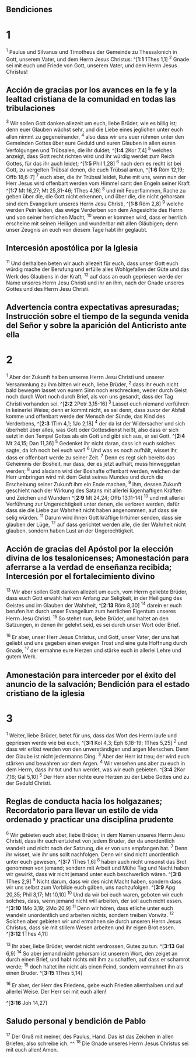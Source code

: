 ## Bendiciones
# 1
<sup class='bibleverse'>1</sup> Paulus und Silvanus und Timotheus der Gemeinde zu Thessalonich in Gott, unserem Vater, und dem Herrn Jesus Christus: ^[**1:1** 1Thes 1,1] <sup class='bibleverse'>2</sup> Gnade sei mit euch und Friede von Gott, unserem Vater, und dem Herrn Jesus Christus! 




## Acción de gracias por los avances en la fe y la lealtad cristiana de la comunidad en todas las tribulaciones
<sup class='bibleverse'>3</sup> Wir sollen Gott danken allezeit um euch, liebe Brüder, wie es billig ist; denn euer Glauben wächst sehr, und die Liebe eines jeglichen unter euch allen nimmt zu gegeneinander, <sup class='bibleverse'>4</sup> also dass wir uns euer rühmen unter den Gemeinden Gottes über eure Geduld und euren Glauben in allen euren Verfolgungen und Trübsalen, die ihr duldet; ^[**1:4** 2Kor 7,4] <sup class='bibleverse'>5</sup> welches anzeigt, dass Gott recht richten wird und ihr würdig werdet zum Reich Gottes, für das ihr auch leidet; ^[**1:5** Phil 1,28] <sup class='bibleverse'>6</sup> nach dem es recht ist bei Gott, zu vergelten Trübsal denen, die euch Trübsal antun, ^[**1:6** Röm 12,19; Offb 18,6-7] <sup class='bibleverse'>7</sup> euch aber, die ihr Trübsal leidet, Ruhe mit uns, wenn nun der Herr Jesus wird offenbart werden vom Himmel samt den Engeln seiner Kraft ^[**1:7** Mt 16,27; Mt 25,31-46; 1Thes 4,16] <sup class='bibleverse'>8</sup> und mit Feuerflammen, Rache zu geben über die, die Gott nicht erkennen, und über die, die nicht gehorsam sind dem Evangelium unseres Herrn Jesu Christi, ^[**1:8** Röm 2,8] <sup class='bibleverse'>9</sup> welche werden Pein leiden, das ewige Verderben von dem Angesichte des Herrn und von seiner herrlichen Macht, <sup class='bibleverse'>10</sup> wenn er kommen wird, dass er herrlich erscheine mit seinen Heiligen und wunderbar mit allen Gläubigen; denn unser Zeugnis an euch von diesem Tage habt ihr geglaubt. 


    

## Intercesión apostólica por la Iglesia
<sup class='bibleverse'>11</sup> Und derhalben beten wir auch allezeit für euch, dass unser Gott euch würdig mache der Berufung und erfülle alles Wohlgefallen der Güte und das Werk des Glaubens in der Kraft, <sup class='bibleverse'>12</sup> auf dass an euch gepriesen werde der Name unseres Herrn Jesu Christi und ihr an ihm, nach der Gnade unseres Gottes und des Herrn Jesu Christi.

## Advertencia contra expectativas apresuradas; Instrucción sobre el tiempo de la segunda venida del Señor y sobre la aparición del Anticristo ante ella
# 2
<sup class='bibleverse'>1</sup> Aber der Zukunft halben unseres Herrn Jesu Christi und unserer Versammlung zu ihm bitten wir euch, liebe Brüder, <sup class='bibleverse'>2</sup> dass ihr euch nicht bald bewegen lasset von eurem Sinn noch erschrecken, weder durch Geist noch durch Wort noch durch Brief, als von uns gesandt, dass der Tag Christi vorhanden sei. ^[**2:2** 2Petr 3,15-16] <sup class='bibleverse'>3</sup> Lasset euch niemand verführen in keinerlei Weise; denn er kommt nicht, es sei denn, dass zuvor der Abfall komme und offenbart werde der Mensch der Sünde, das Kind des Verderbens, ^[**2:3** 1Tim 4,1; 1Jo 2,18] <sup class='bibleverse'>4</sup> der da ist der Widersacher und sich überhebt über alles, was Gott oder Gottesdienst heißt, also dass er sich setzt in den Tempel Gottes als ein Gott und gibt sich aus, er sei Gott. ^[**2:4** Mt 24,15; Dan 11,36] <sup class='bibleverse'>5</sup> Gedenket ihr nicht daran, dass ich euch solches sagte, da ich noch bei euch war? <sup class='bibleverse'>6</sup> Und was es noch aufhält, wisset ihr, dass er offenbart werde zu seiner Zeit. <sup class='bibleverse'>7</sup> Denn es regt sich bereits das Geheimnis der Bosheit, nur dass, der es jetzt aufhält, muss hinweggetan werden; <sup class='bibleverse'>8</sup> und alsdann wird der Boshafte offenbart werden, welchen der Herr umbringen wird mit dem Geist seines Mundes und durch die Erscheinung seiner Zukunft ihm ein Ende machen, <sup class='bibleverse'>9</sup> ihm, dessen Zukunft geschieht nach der Wirkung des Satans mit allerlei lügenhaftigen Kräften und Zeichen und Wundern ^[**2:9** Mt 24,24; Offb 13,11-14] <sup class='bibleverse'>10</sup> und mit allerlei Verführung zur Ungerechtigkeit unter denen, die verloren werden, dafür dass sie die Liebe zur Wahrheit nicht haben angenommen, auf dass sie selig würden. <sup class='bibleverse'>11</sup> Darum wird ihnen Gott kräftige Irrtümer senden, dass sie glauben der Lüge, <sup class='bibleverse'>12</sup> auf dass gerichtet werden alle, die der Wahrheit nicht glauben, sondern haben Lust an der Ungerechtigkeit. 


   

## Acción de gracias del Apóstol por la elección divina de los tesalonicenses; Amonestación para aferrarse a la verdad de enseñanza recibida; Intercesión por el fortalecimiento divino
<sup class='bibleverse'>13</sup> Wir aber sollen Gott danken allezeit um euch, vom Herrn geliebte Brüder, dass euch Gott erwählt hat von Anfang zur Seligkeit, in der Heiligung des Geistes und im Glauben der Wahrheit, ^[**2:13** Röm 8,30] <sup class='bibleverse'>14</sup> darein er euch berufen hat durch unser Evangelium zum herrlichen Eigentum unseres Herrn Jesu Christi. <sup class='bibleverse'>15</sup> So stehet nun, liebe Brüder, und haltet an den Satzungen, in denen ihr gelehrt seid, es sei durch unser Wort oder Brief. 



<sup class='bibleverse'>16</sup> Er aber, unser Herr Jesus Christus, und Gott, unser Vater, der uns hat geliebt und uns gegeben einen ewigen Trost und eine gute Hoffnung durch Gnade, <sup class='bibleverse'>17</sup> der ermahne eure Herzen und stärke euch in allerlei Lehre und gutem Werk.

## Amonestación para interceder por el éxito del anuncio de la salvación; Bendición para el estado cristiano de la iglesia
# 3
<sup class='bibleverse'>1</sup> Weiter, liebe Brüder, betet für uns, dass das Wort des Herrn laufe und gepriesen werde wie bei euch, ^[**3:1** Kol 4,3; Eph 6,18-19; 1Thes 5,25] <sup class='bibleverse'>2</sup> und dass wir erlöst werden von den unverständigen und argen Menschen. Denn der Glaube ist nicht jedermanns Ding. <sup class='bibleverse'>3</sup> Aber der Herr ist treu; der wird euch stärken und bewahren vor dem Argen. <sup class='bibleverse'>4</sup> Wir versehen uns aber zu euch in dem Herrn, dass ihr tut und tun werdet, was wir euch gebieten. ^[**3:4** 2Kor 7,16; Gal 5,10] <sup class='bibleverse'>5</sup> Der Herr aber richte eure Herzen zu der Liebe Gottes und zu der Geduld Christi. 


 

## Reglas de conducta hacia los holgazanes; Recordatorio para llevar un estilo de vida ordenado y practicar una disciplina prudente
<sup class='bibleverse'>6</sup> Wir gebieten euch aber, liebe Brüder, in dem Namen unseres Herrn Jesu Christi, dass ihr euch entziehet von jedem Bruder, der da unordentlich wandelt und nicht nach der Satzung, die er von uns empfangen hat. <sup class='bibleverse'>7</sup> Denn ihr wisset, wie ihr uns sollt nachfolgen. Denn wir sind nicht unordentlich unter euch gewesen, ^[**3:7** 1Thes 1,6] <sup class='bibleverse'>8</sup> haben auch nicht umsonst das Brot genommen von jemand; sondern mit Arbeit und Mühe Tag und Nacht haben wir gewirkt, dass wir nicht jemand unter euch beschwerlich wären. ^[**3:8** 1Thes 2,9] <sup class='bibleverse'>9</sup> Nicht darum, dass wir des nicht Macht haben, sondern dass wir uns selbst zum Vorbilde euch gäben, uns nachzufolgen. ^[**3:9** Apg 20,35; Phil 3,17; Mt 10,10] <sup class='bibleverse'>10</sup> Und da wir bei euch waren, geboten wir euch solches, dass, wenn jemand nicht will arbeiten, der soll auch nicht essen. ^[**3:10** 1Mo 3,19; 2Mo 20,9] <sup class='bibleverse'>11</sup> Denn wir hören, dass etliche unter euch wandeln unordentlich und arbeiten nichts, sondern treiben Vorwitz. <sup class='bibleverse'>12</sup> Solchen aber gebieten wir und ermahnen sie durch unseren Herrn Jesus Christus, dass sie mit stillem Wesen arbeiten und ihr eigen Brot essen. 
^[**3:12** 1Thes 4,11] 
    

<sup class='bibleverse'>13</sup> Ihr aber, liebe Brüder, werdet nicht verdrossen, Gutes zu tun. ^[**3:13** Gal 6,9] <sup class='bibleverse'>14</sup> So aber jemand nicht gehorsam ist unserem Wort, den zeiget an durch einen Brief, und habt nichts mit ihm zu schaffen, auf dass er schamrot werde; <sup class='bibleverse'>15</sup> doch haltet ihn nicht als einen Feind, sondern vermahnet ihn als einen Bruder. 
^[**3:15** 1Thes 5,14] 
 

<sup class='bibleverse'>16</sup> Er aber, der Herr des Friedens, gebe euch Frieden allenthalben und auf allerlei Weise. Der Herr sei mit euch allen! 

^[**3:16** Joh 14,27] 


## Saludo personal y bendición de Pablo
<sup class='bibleverse'>17</sup> Der Gruß mit meiner, des Paulus, Hand. Das ist das Zeichen in allen Briefen; also schreibe ich. ^^ <sup class='bibleverse'>18</sup> Die Gnade unseres Herrn Jesus Christus sei mit euch allen! Amen.